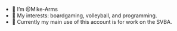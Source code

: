- 👋 I’m @Mike-Arms
- 👀 My interests: boardgaming, volleyball, and programming.
- 💞️ Currently my main use of this account is for work on the SVBA.

<!---
Mike-Arms/Mike-Arms is a ✨ special ✨ repository because its `README.md` (this file) appears on your GitHub profile.
You can click the Preview link to take a look at your changes.
--->
